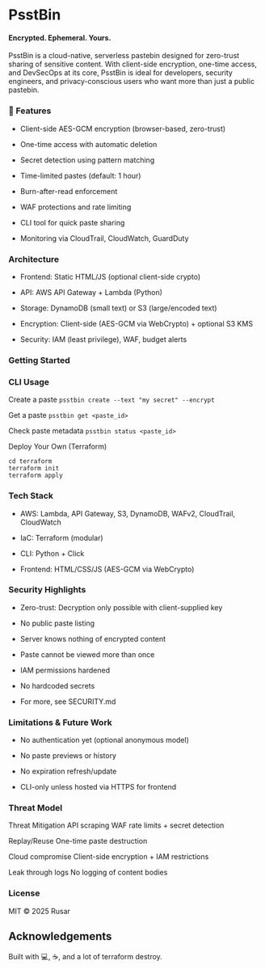 # PsstBin

#### Encrypted. Ephemeral. Yours.

PsstBin is a cloud-native, serverless pastebin designed for zero-trust sharing of sensitive content. With client-side encryption, one-time access, and DevSecOps at its core, PsstBin is ideal for developers, security engineers, and privacy-conscious users who want more than just a public pastebin.

### 🔐 Features

- Client-side AES-GCM encryption (browser-based, zero-trust)

- One-time access with automatic deletion

- Secret detection using pattern matching

- Time-limited pastes (default: 1 hour)

- Burn-after-read enforcement

- WAF protections and rate limiting

- CLI tool for quick paste sharing

- Monitoring via CloudTrail, CloudWatch, GuardDuty

### Architecture

- Frontend: Static HTML/JS (optional client-side crypto)

- API: AWS API Gateway + Lambda (Python)

- Storage: DynamoDB (small text) or S3 (large/encoded text)

- Encryption: Client-side (AES-GCM via WebCrypto) + optional S3 KMS

- Security: IAM (least privilege), WAF, budget alerts

### Getting Started

### CLI Usage

Create a paste
`psstbin create --text "my secret" --encrypt`

Get a paste
`psstbin get <paste_id>`

Check paste metadata
`psstbin status <paste_id>`

Deploy Your Own (Terraform)

```
cd terraform
terraform init
terraform apply
```

### Tech Stack

- AWS: Lambda, API Gateway, S3, DynamoDB, WAFv2, CloudTrail, CloudWatch

- IaC: Terraform (modular)

- CLI: Python + Click

- Frontend: HTML/CSS/JS (AES-GCM via WebCrypto)

### Security Highlights

- Zero-trust: Decryption only possible with client-supplied key

- No public paste listing

- Server knows nothing of encrypted content

- Paste cannot be viewed more than once

- IAM permissions hardened

- No hardcoded secrets

- For more, see SECURITY.md

### Limitations & Future Work

- No authentication yet (optional anonymous model)

- No paste previews or history

- No expiration refresh/update

- CLI-only unless hosted via HTTPS for frontend

### Threat Model

Threat Mitigation
API scraping WAF rate limits + secret detection

Replay/Reuse One-time paste destruction

Cloud compromise Client-side encryption + IAM restrictions

Leak through logs No logging of content bodies

### License

MIT © 2025 Rusar

## Acknowledgements

Built with 💻, ☕, and a lot of terraform destroy.
